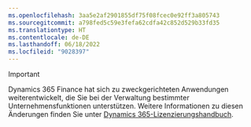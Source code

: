 ```yaml
---
ms.openlocfilehash: 3aa5e2af2901855df75f08fcec0e92ff3a805743
ms.sourcegitcommit: a798fed5c59e3fefa62cdfa42c852d529b33fd35
ms.translationtype: HT
ms.contentlocale: de-DE
ms.lasthandoff: 06/18/2022
ms.locfileid: "9028397"
---
```

> [!IMPORTANT]
> Dynamics 365 Finance hat sich zu zweckgerichteten Anwendungen weiterentwickelt, die Sie bei der Verwaltung bestimmter Unternehmensfunktionen unterstützen. Weitere Informationen zu diesen Änderungen finden Sie unter [Dynamics 365-Lizenzierungshandbuch](https://go.microsoft.com/fwlink/p/?LinkId=866544).
 
